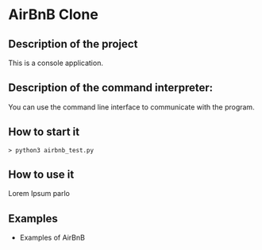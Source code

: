 # AirBnB Clone


## Description of the project
This is a console application.

## Description of the command interpreter:
You can use the command line interface to communicate with the program.

## How to start it
``> python3 airbnb_test.py``

## How to use it
Lorem Ipsum parlo

## Examples
- Examples of AirBnB